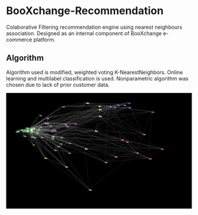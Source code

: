 # BooXchange-Recommendation
Colaborative FIltering recommendation engine using nearest neighbours association. Designed as an internal component of BooXchange e-commerce platform.

## Algorithm
Algorithm used is modified, weighted voting K-NearestNeighbors. Online learning and multilabel classification is used. Nonparametric algorithm was chosen due to lack of prior customer data.

![Visualization](/ml.PNG?raw=true "Customer connection visualization using dimensionality reduction (PCA) and unsupervised learning (KMeans clustering).")
